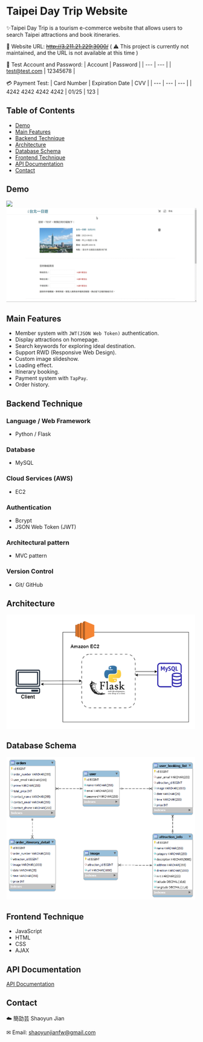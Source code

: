 # Taipei Day Trip Website

✨Taipei Day Trip is a tourism e-commerce website that allows users to search Taipei attractions and book itineraries.

🔗 Website URL: ~~http://3.211.21.229:3000/~~
( ⚠️ This project is currently not maintained, and the URL is not available at this time )


👤 Test Account and Password:
| Account | Password |
| --- | --- |
| test@test.com | 12345678 |

💳 Payment Test: 
| Card Number | Expiration Date | CVV |
| --- | --- | --- |
| 4242 4242 4242 4242 | 01/25 | 123 |

## Table of Contents

- [Demo](#demo)
- [Main Features](#main-features)
- [Backend Technique](#backend-technique)
- [Architecture](#architecture)
- [Database Schema](#database-schema)
- [Frontend Technique](#frontend-technique)
- [API Documentation](#api-documentation)
- [Contact](#contact)

## Demo
<img src="./static/images/demo-1.gif">
<br>
<img src="./static/images/demo-2.gif">

## Main Features
- Member system with `JWT(JSON Web Token)` authentication.
- Display attractions on homepage.
- Search keywords for exploring ideal destination.
- Support RWD (Responsive Web Design).
- Custom image slideshow.
- Loading effect.
- Itinerary booking.
- Payment system with `TapPay`.
- Order history.

## Backend Technique

### Language / Web Framework
- Python / Flask

### Database
- MySQL

### Cloud Services (AWS)
- EC2

### Authentication
- Bcrypt
- JSON Web Token (JWT)

### Architectural pattern
- MVC pattern

### Version Control
- Git/ GitHub

## Architecture

<img src="./static/images/server-architecture.png" width="500">

## Database Schema
<img src="./static/images/taipei-day-trip-database-schema.png" width="500">

## Frontend Technique
- JavaScript
- HTML
- CSS
- AJAX

## API Documentation
<a href="https://app.swaggerhub.com/apis-docs/padax/taipei-day-trip/1.1.0">API Documentation</a>

## Contact
☁️ 簡劭芸 Shaoyun Jian 

✉ Email: shaoyunjianfw@gmail.com
